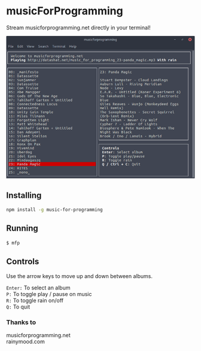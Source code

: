 # musicForProgramming
Stream musicforprogramming.net directly in your terminal!

![Terminal Window running music-for-programming](screenshot.png)

## Installing
```bash
npm install -g music-for-programming
```

## Running
```bash
$ mfp
```

## Controls
Use the arrow keys to move up and down between albums.

```Enter:``` To select an album  
```P:``` To toggle play / pause on music  
```R:``` To toggle rain on/off  
```Q:``` To quit

### Thanks to
musicforprogramming.net  
rainymood.com
